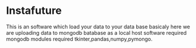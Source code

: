 # Instafuture
This is an software which load your data to your data base basicaly here we are  uploading data to mongodb batabase  as a local host
software required mongodb
modules required 
tkinter,pandas,numpy,pymongo.
